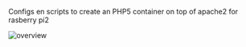 Configs en scripts to create an PHP5 container on top of apache2 for rasberry pi2

![overview](/media/overview.png)
